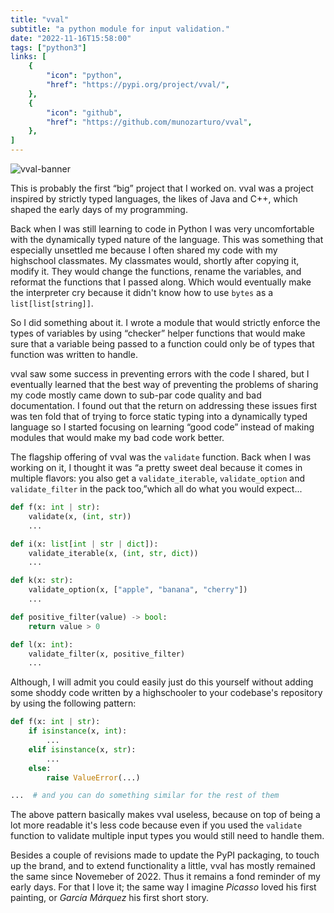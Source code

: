 ```yaml
---
title: "vval"
subtitle: "a python module for input validation."
date: "2022-11-16T15:58:00"
tags: ["python3"]
links: [
    {
        "icon": "python",
        "href": "https://pypi.org/project/vval/",
    },
    {
        "icon": "github",
        "href": "https://github.com/munozarturo/vval",
    },
]
---
```


![vval-banner](/assets/vval/banner.png)

This is probably the first &ldquo;big&rdquo; project that I worked on. vval was a project inspired by strictly typed languages, the likes of Java and C++, which shaped the early days of my programming.

Back when I was still learning to code in Python I was very uncomfortable with the dynamically typed nature of the language. This was something that especially unsettled me because I often shared my code with my highschool classmates. My classmates would, shortly after copying it, modify it. They would change the functions, rename the variables, and reformat the functions that I passed along. Which would eventually make the interpreter cry because it didn't know how to use `bytes` as a `list[list[string]]`.

So I did something about it. I wrote a module that would strictly enforce the types of variables by using &ldquo;checker&rdquo; helper functions that would make sure that a variable being passed to a function could only be of types that function was written to handle.

vval saw some success in preventing errors with the code I shared, but I eventually learned that the best way of preventing the problems of sharing my code mostly came down to sub-par code quality and bad documentation. I found out that the return on addressing these issues first was ten fold that of trying to force static typing into a dynamically typed language so I started focusing on learning &ldquo;good code&rdquo; instead of making modules that would make my bad code work better.

The flagship offering of vval was the `validate` function. Back when I was working on it, I thought it was &ldquo;a pretty sweet deal because it comes in multiple flavors: you also get a `validate_iterable`, `validate_option` and `validate_filter` in the pack too,&rdquo;which all do what you would expect...

```python
def f(x: int | str):
    validate(x, (int, str))
    ...

def i(x: list[int | str | dict]):
    validate_iterable(x, (int, str, dict))
    ...

def k(x: str):
    validate_option(x, ["apple", "banana", "cherry"])
    ...

def positive_filter(value) -> bool:
    return value > 0

def l(x: int):
    validate_filter(x, positive_filter)
    ...
```

Although, I will admit you could easily just do this yourself without adding some shoddy code written by a highschooler to your codebase's repository by using the following pattern:

```python
def f(x: int | str):
    if isinstance(x, int):
        ...
    elif isinstance(x, str):
        ...
    else: 
        raise ValueError(...)

...  # and you can do something similar for the rest of them
```

The above pattern basically makes vval useless, because on top of being a lot more readable it's less code because even if you used the `validate` function to validate multiple input types you would still need to handle them.

Besides a couple of revisions made to update the PyPI packaging, to touch up the brand, and to extend functionality a little, vval has mostly remained the same since Novemeber of 2022. Thus it remains a fond reminder of my early days. For that I love it; the same way I imagine *Picasso* loved his first painting, or *García Márquez* his first short story.
